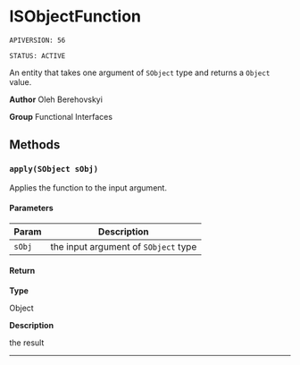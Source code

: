 # ISObjectFunction

`APIVERSION: 56`

`STATUS: ACTIVE`

An entity that takes one argument of `SObject` type and returns a `Object` value.


**Author** Oleh Berehovskyi


**Group** Functional Interfaces

## Methods
### `apply(SObject sObj)`

Applies the function to the input argument.

#### Parameters
|Param|Description|
|---|---|
|`sObj`|the input argument of `SObject` type|

#### Return

**Type**

Object

**Description**

the result

---
